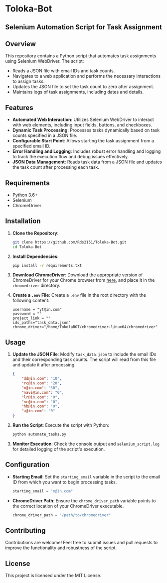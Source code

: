 # Toloka-Bot

## Selenium Automation Script for Task Assignment

## Overview

This repository contains a Python script that automates task assignments using Selenium WebDriver. The script:

- Reads a JSON file with email IDs and task counts.
- Navigates to a web application and performs the necessary interactions to assign tasks.
- Updates the JSON file to set the task count to zero after assignment.
- Maintains logs of task assignments, including dates and details.

## Features

- **Automated Web Interaction**: Utilizes Selenium WebDriver to interact with web elements, including input fields, buttons, and checkboxes.
- **Dynamic Task Processing**: Processes tasks dynamically based on task counts specified in a JSON file.
- **Configurable Start Point**: Allows starting the task assignment from a specified email ID.
- **Error Handling and Logging**: Includes robust error handling and logging to track the execution flow and debug issues effectively.
- **JSON Data Management**: Reads task data from a JSON file and updates the task count after processing each task.

## Requirements

- Python 3.6+
- Selenium
- ChromeDriver

## Installation

1. **Clone the Repository**:
    ```bash
    git clone https://github.com/Rds2151/Toloka-Bot.git
    cd Toloka-Bot
    ```

2. **Install Dependencies**:
    ```bash
    pip install -r requirements.txt
    ```

3. **Download ChromeDriver**:
    Download the appropriate version of ChromeDriver for your Chrome browser from [here](https://developer.chrome.com/docs/chromedriver/downloads), and place it in the `chromedriver` directory.


4. **Create a `.env` File**:
    Create a `.env` file in the root directory with the following content:
    ```
    username = "yt@in.com"
    password = ""
    project_link = ""
    ids_paths="task_data.json"
    chrome_driver="/home/TokolaBOT/chromedriver-linux64/chromedriver"
    ```

## Usage

1. **Update the JSON File**:
    Modify `task_data.json` to include the email IDs and their corresponding task counts. The script will read from this file and update it after processing.

    ```json
    {
        "dd@in.com": "10",
        "rc@in.com": "20",
        "m@in.com": "30",
        "navi@in.com": "0",
        "lr@in.com": "0",
        "nc@in.com": "0",
        "hb@in.com": "0",
        "a@in.com": "0"
    }
    ```

2. **Run the Script**:
    Execute the script with Python:

    ```bash
    python automate_tasks.py
    ```

3. **Monitor Execution**:
    Check the console output and `selenium_script.log` for detailed logging of the script's execution.

## Configuration

- **Starting Email**:
    Set the `starting_email` variable in the script to the email ID from which you want to begin processing tasks.

    ```python
    starting_email = "m@in.com"
    ```

- **ChromeDriver Path**:
    Ensure the `chrome_driver_path` variable points to the correct location of your ChromeDriver executable.

    ```python
    chrome_driver_path = "/path/to/chromedriver"
    ```

## Contributing

Contributions are welcome! Feel free to submit issues and pull requests to improve the functionality and robustness of the script.

## License

This project is licensed under the MIT License.